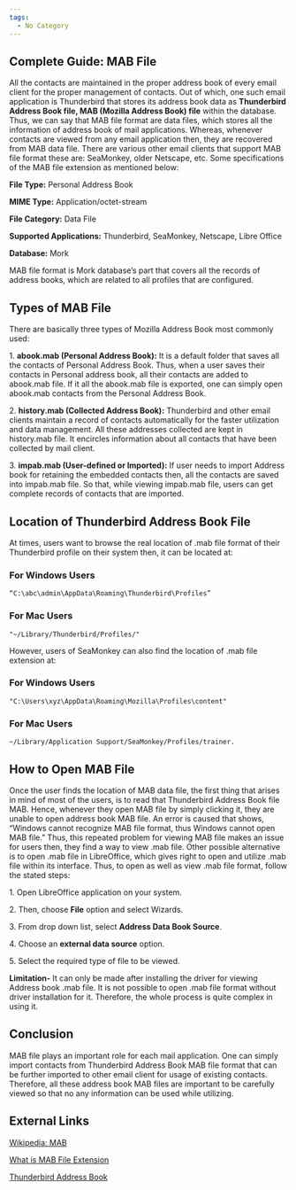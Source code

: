 ```yaml
---
tags:
  - No Category
---
```

## Complete Guide: MAB File

All the contacts are maintained in the proper address book of every
email client for the proper management of contacts. Out of which, one
such email application is Thunderbird that stores its address book data
as **Thunderbird Address Book file, MAB (Mozilla Address Book) file**
within the database. Thus, we can say that MAB file format are data
files, which stores all the information of address book of mail
applications. Whereas, whenever contacts are viewed from any email
application then, they are recovered from MAB data file. There are
various other email clients that support MAB file format these are:
SeaMonkey, older Netscape, etc. Some specifications of the MAB file
extension as mentioned below:

**File Type:** Personal Address Book

**MIME Type:** Application/octet-stream

**File Category:** Data File

**Supported Applications:** Thunderbird, SeaMonkey, Netscape, Libre
Office

**Database:** Mork

MAB file format is Mork database’s part that covers all the records of
address books, which are related to all profiles that are configured.

## Types of MAB File

There are basically three types of Mozilla Address Book most commonly
used:

1\. **abook.mab (Personal Address Book):** It is a default folder that
saves all the contacts of Personal Address Book. Thus, when a user saves
their contacts in Personal address book, all their contacts are added to
abook.mab file. If it all the abook.mab file is exported, one can simply
open abook.mab contacts from the Personal Address Book.

2\. **history.mab (Collected Address Book):** Thunderbird and other
email clients maintain a record of contacts automatically for the faster
utilization and data management. All these addresses collected are kept
in history.mab file. It encircles information about all contacts that
have been collected by mail client.

3\. **impab.mab (User-defined or Imported):** If user needs to import
Address book for retaining the embedded contacts then, all the contacts
are saved into impab.mab file. So that, while viewing impab.mab file,
users can get complete records of contacts that are imported.

## Location of Thunderbird Address Book File

At times, users want to browse the real location of .mab file format of
their Thunderbird profile on their system then, it can be located at:

### For Windows Users

`“C:\abc\admin\AppData\Roaming\Thunderbird\Profiles”`

### For Mac Users

`"~/Library/Thunderbird/Profiles/"`

However, users of SeaMonkey can also find the location of .mab file
extension at:

### For Windows Users

`"C:\Users\xyz\AppData\Roaming\Mozilla\Profiles\content`<Profile Name>`"`

### For Mac Users

`~/Library/Application Support/SeaMonkey/Profiles/trainer.`<Profile name>

## How to Open MAB File

Once the user finds the location of MAB data file, the first thing that
arises in mind of most of the users, is to read that Thunderbird Address
Book file MAB. Hence, whenever they open MAB file by simply clicking it,
they are unable to open address book MAB file. An error is caused that
shows, “Windows cannot recognize MAB file format, thus Windows cannot
open MAB file.” Thus, this repeated problem for viewing MAB file makes
an issue for users then, they find a way to view .mab file. Other
possible alternative is to open .mab file in LibreOffice, which gives
right to open and utilize .mab file within its interface. Thus, to open
as well as view .mab file format, follow the stated steps:

1\. Open LibreOffice application on your system.

2\. Then, choose **File** option and select Wizards.

3\. From drop down list, select **Address Data Book Source**.

4\. Choose an **external data source** option.

5\. Select the required type of file to be viewed.

**Limitation-** It can only be made after installing the driver for
viewing Address book .mab file. It is not possible to open .mab file
format without driver installation for it. Therefore, the whole process
is quite complex in using it.

## Conclusion

MAB file plays an important role for each mail application. One can
simply import contacts from Thunderbird Address Book MAB file format
that can be further imported to other email client for usage of existing
contacts. Therefore, all these address book MAB files are important to
be carefully viewed so that no any information can be used while
utilizing.

## External Links

[Wikipedia: MAB](https://en.wikipedia.org/wiki/Mork_(file_format))

[What is MAB File Extension](https://www.whatisfileextension.com/mab/)

[Thunderbird Address
Book](http://kb.mozillazine.org/Profile_folder_-_Thunderbird)